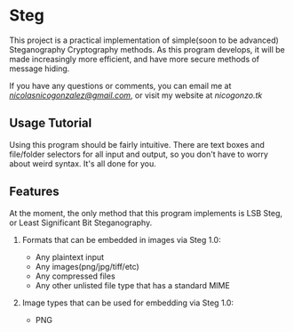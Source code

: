 # Steg
This project is a practical implementation of simple(soon to be advanced) Steganography Cryptography methods.
As this program develops, it will be made increasingly more efficient, and have more secure methods of message hiding.

If you have any questions or comments, you can email me at *nicolasnicogonzalez@gmail.com*, or visit my website at *nicogonzo.tk*

## Usage Tutorial
Using this program should be fairly intuitive. There are text boxes and file/folder selectors for all input and output, so you don't have to worry about weird syntax. It's all done for you.

## Features
At the moment, the only method that this program implements is LSB Steg, or Least Significant Bit Steganography.

1. Formats that can be embedded in images via Steg 1.0:
	* Any plaintext input
	* Any images(png/jpg/tiff/etc)
	* Any compressed files
	* Any other unlisted file type that has a standard MIME

2. Image types that can be used for embedding via Steg 1.0:
	* PNG